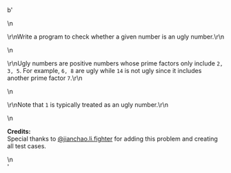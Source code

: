 b'<div class="question-description">\n<p><p>\r\nWrite a program to check whether a given number is an ugly number.\r\n</p>\n<p>\r\nUgly numbers are positive numbers whose prime factors only include <code>2, 3, 5</code>. For example, <code>6, 8</code> are ugly while <code>14</code> is not ugly since it includes another prime factor <code>7</code>.\r\n</p>\n<p>\r\nNote that <code>1</code> is typically treated as an ugly number.\r\n</p>\n<p><b>Credits:</b><br/>Special thanks to <a href="https://leetcode.com/discuss/user/jianchao.li.fighter">@jianchao.li.fighter</a> for adding this problem and creating all test cases.</p></p>\n</div>'